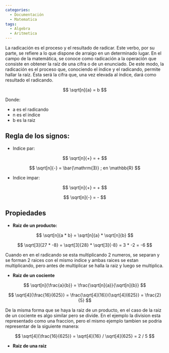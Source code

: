 ```yaml
---
categories:
  - Documentación
  - Matematica
tags:
  - Algebra
  - Aritmetica
---
```


La radicación es el proceso y el resultado de radicar. Este verbo, por su parte, se refiere a lo que dispone de arraigo en un determinado lugar. En el campo de la matemática, se conoce como radicación a la operación que consiste en obtener la raíz de una cifra o de un enunciado. De este modo, la radicación es el proceso que, conociendo el índice y el radicando, permite hallar la raíz. Ésta será la cifra que, una vez elevada al índice, dará como resultado el radicando.

$$ \sqrt[n]{a} = b $$ 

Donde:
* a es el radicando
* n es el indice
* b es la raiz

## Regla de los signos:

* Indice par:

$$ \sqrt[n]{+} = + $$

$$ \sqrt[n]{-} = \bar{\mathrm{Ǝ}} ; en \mathbb{R} $$

* Indice impar:

$$ \sqrt[n]{+} = + $$

$$ \sqrt[n]{-} = - $$

## Propiedades

* **Raiz de un producto:**

$$ \sqrt[n]{a * b} = \sqrt[n]{a} * \sqrt[n]{b} $$

$$ \sqrt[3]{27 * -8} = \sqrt[3]{28} * \sqrt[3]{-8} = 3 * -2  = -6 $$

Cuando en en el radicando se esta multiplicando 2 numeros, se separan y se forman 2 raices con el mismo indice y ambas raices se estan multiplicando, pero antes de multiplicar se halla la raiz y luego se multiplica.

* **Raiz de un cociente** 

$$ \sqrt[n]{\frac{a}{b}} = \frac{\sqrt[n]{a}}{\sqrt[n]{b}} $$

$$ \sqrt[4]{\frac{16}{625}} = \frac{\sqrt[4]{16}}{\sqrt[4]{625}} = \frac{2}{5} $$

De la misma forma que se haya la raiz de un producto, en el caso de la raiz de un cociente es algo similar pero se divide. En el ejemplo la division esta representado como una fraccion, pero el mismo ejemplo tambien se podria representar de la siguiente manera:

$$ \sqrt[4]{\frac{16}{625}} = \sqrt[4]{16} / \sqrt[4]{625} = 2 / 5 $$

* **Raiz de una raiz**



<script src="https://polyfill.io/v3/polyfill.min.js?features=es6"></script>
<script id="MathJax-script" async src="https://cdn.jsdelivr.net/npm/mathjax@3/es5/tex-mml-chtml.js"></scrip>
